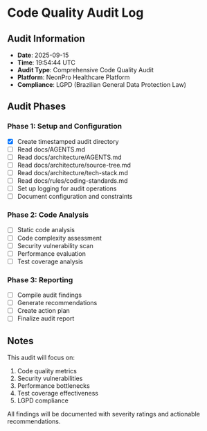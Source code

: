 # Code Quality Audit Log

## Audit Information
- **Date**: 2025-09-15
- **Time**: 19:54:44 UTC
- **Audit Type**: Comprehensive Code Quality Audit
- **Platform**: NeonPro Healthcare Platform
- **Compliance**: LGPD (Brazilian General Data Protection Law)

## Audit Phases

### Phase 1: Setup and Configuration
- [x] Create timestamped audit directory
- [ ] Read docs/AGENTS.md
- [ ] Read docs/architecture/AGENTS.md
- [ ] Read docs/architecture/source-tree.md
- [ ] Read docs/architecture/tech-stack.md
- [ ] Read docs/rules/coding-standards.md
- [ ] Set up logging for audit operations
- [ ] Document configuration and constraints

### Phase 2: Code Analysis
- [ ] Static code analysis
- [ ] Code complexity assessment
- [ ] Security vulnerability scan
- [ ] Performance evaluation
- [ ] Test coverage analysis

### Phase 3: Reporting
- [ ] Compile audit findings
- [ ] Generate recommendations
- [ ] Create action plan
- [ ] Finalize audit report

## Notes

This audit will focus on:
1. Code quality metrics
2. Security vulnerabilities
3. Performance bottlenecks
4. Test coverage effectiveness
5. LGPD compliance

All findings will be documented with severity ratings and actionable recommendations.
